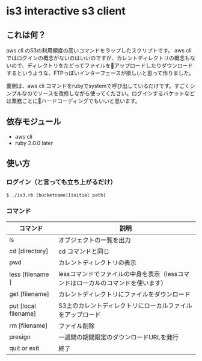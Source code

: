 # is3 interactive s3 client

## これは何？

aws cli のS3の利用頻度の高いコマンドをラップしたスクリプトです。
aws cli ではログインの概念がないのはいいのですが、カレントディレクトリの概念もないので、ディレクトリをたどってファイルをアップロードしたりダウンロードするというような、FTPっぽいインターフェースが欲しいと思って作りました。

裏側は、aws cli コマンドをrubyでsystemで呼び出しているだけです。すごくシンプルなのでソースを改修しながら使ってください。ログインするバケットなどは業務ごとにハードコーディングでもいいと思います。

## 依存モジュール

- aws cli
- ruby 2.0.0 later

## 使い方

### ログイン（と言っても立ち上がるだけ）

```
$ ./is3.rb [bucketname][initial path]
```

### コマンド

| コマンド | 説明 |
|---------|-------------|
|ls      | オブジェクトの一覧を出力 |
|cd [directory]    | cd コマンドと同じ |
|pwd     | カレントディレクトリの表示 |
|less [filename ] | lessコマンドでファイルの中身を表示（lessコマンドはローカルのコマンドを使います） | 
| get [filename] | カレントディレクトリにファイルをダウンロード |
| put [local filename] | S3上のカレントディレクトリにローカルファイルをアップロード |
| rm [filename] | ファイル削除 |
| presign | 一週間の期間限定のダウンロードURLを発行 | 
| quit or exit | 終了 |

